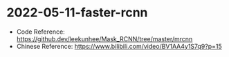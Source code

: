 # 2022-05-11-faster-rcnn

- Code Reference: https://github.dev/leekunhee/Mask_RCNN/tree/master/mrcnn
- Chinese Reference: https://www.bilibili.com/video/BV1AA4y1S7q9?p=15